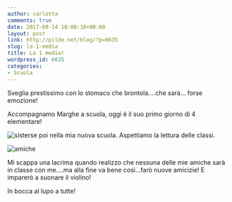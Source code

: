 ```yaml
---
author: carlotta
comments: true
date: 2017-09-14 10:00:18+00:00
layout: post
link: http://pilde.net/blog/?p=6635
slug: la-1-media
title: La 1 media!
wordpress_id: 6635
categories:
- Scuola
---
```


Sveglia prestissimo con lo stomaco che brontola....che sarà... forse emozione!

Accompagnamo Marghe a scuola, oggi è il suo primo giorno di 4 elementare!

![sisters](http://pilde.net/blog/wp-content/uploads/2017/09/sisters.png)e poi nella mia nuova scuola. Aspettiamo la lettura delle classi.

![amiche](http://pilde.net/blog/wp-content/uploads/2017/09/amiche.png)

Mi scappa una lacrima quando realizzo che nessuna delle mie amiche sarà in classe con me....ma alla fine va bene così...farò nuove amicizie! E imparerò a suonare il violino!

In bocca al lupo a tutte!


